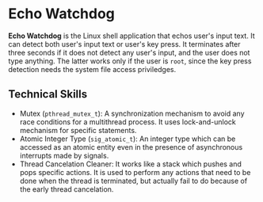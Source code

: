 # Echo Watchdog
**Echo Watchdog** is the Linux shell application that echos user's input text. It can detect both user's input text or user's key press. It terminates after three seconds if it does not detect any user's input, and the user does not type anything. The latter works only if the user is `root`, since the key press detection needs the system file access priviledges.

## Technical Skills
* Mutex (`pthread_mutex_t`): A synchronization mechanism to avoid any race conditions for a multithread process. It uses lock-and-unlock mechanism for specific statements.
* Atomic Integer Type (`sig_atomic_t`): An integer type which can be accessed as an atomic entity even in the presence of asynchronous interrupts made by signals.
* Thread Cancelation Cleaner: It works like a stack which pushes and pops specific actions. It is used to perform any actions that need to be done when the thread is terminated, but actually fail to do because of the early thread cancelation.

